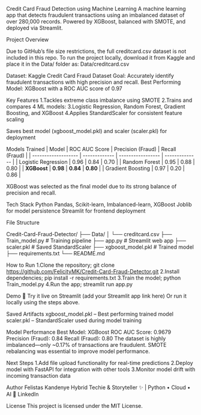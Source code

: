 Credit Card Fraud Detection using Machine Learning
A machine learning app that detects fraudulent transactions using an imbalanced dataset of over 280,000 records.
Powered by XGBoost, balanced with SMOTE, and deployed via Streamlit.

Project Overview

Due to GitHub’s file size restrictions, the full creditcard.csv dataset is not included in this repo.
To run the project locally, download it from Kaggle and place it in the Data/ folder as:
Data/creditcard.csv

Dataset: Kaggle Credit Card Fraud Dataset
Goal: Accurately identify fraudulent transactions with high precision and recall.
Best Performing Model: XGBoost with a ROC AUC score of 0.97

Key Features
1.Tackles extreme class imbalance using SMOTE
2.Trains and compares 4 ML models:
3.Logistic Regression, Random Forest, Gradient Boosting, and XGBoost
4.Applies StandardScaler for consistent feature scaling

Saves best model (xgboost_model.pkl) and scaler (scaler.pkl) for deployment

Models Trained
| Model               | ROC AUC Score | Precision (Fraud) | Recall (Fraud) |
| ------------------- | ------------- | ----------------- | -------------- |
| Logistic Regression | 0.96          | 0.84              | 0.70           |
| Random Forest       | 0.95          | 0.88              | 0.80           |
| **XGBoost**         | **0.98**      | **0.84**          | **0.80**       |
| Gradient Boosting   | 0.97          | 0.20              | 0.86           |

XGBoost was selected as the final model due to its strong balance of precision and recall.

Tech Stack
Python
Pandas, Scikit-learn, Imbalanced-learn, XGBoost
Joblib for model persistence
Streamlit for frontend deployment

File Structure

Credit-Card-Fraud-Detector/
├── Data/
│   └── creditcard.csv
├── Train_model.py          # Training pipeline
├── app.py                  # Streamlit web app
├── scaler.pkl              # Saved StandardScaler
├── xgboost_model.pkl       # Trained model
├── requirements.txt
└── README.md

How to Run
1.Clone the repository; git clone https://github.com/FelicityMK/Credit-Card-Fraud-Detector.git
2.Install dependencies; pip install -r requirements.txt
3.Train the model; python Train_model.py
4.Run the app; streamlit run app.py

Demo
🔗 Try it live on Streamlit (add your Streamlit app link here)
Or run it locally using the steps above.

Saved Artifacts
xgboost_model.pkl – Best performing trained model
scaler.pkl – StandardScaler used during model training

Model Performance
Best Model: XGBoost
ROC AUC Score: 0.9679
Precision (Fraud): 0.84
Recall (Fraud): 0.80
The dataset is highly imbalanced—only ~0.17% of transactions are fraudulent.
SMOTE rebalancing was essential to improve model performance.

Next Steps
1.Add file upload functionality for real-time predictions
2.Deploy model with FastAPI for integration with other tools
3.Monitor model drift with incoming transaction data

Author
Felistas Kandenye
Hybrid Techie & Storyteller ✨ | Python • Cloud • AI
🔗 LinkedIn

License
This project is licensed under the MIT License.
